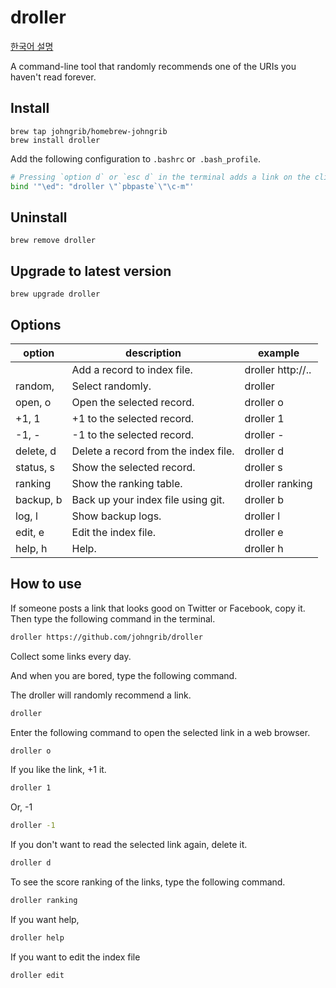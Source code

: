# droller

[한국어 설명]( README-ko.md )

A command-line tool that randomly recommends one of the URIs you haven't read forever.

## Install

```
brew tap johngrib/homebrew-johngrib
brew install droller
```

Add the following configuration to `.bashrc` or` .bash_profile`.

```sh
# Pressing `option d` or `esc d` in the terminal adds a link on the clipboard.
bind '"\ed": "droller \"`pbpaste`\"\c-m"'
```

## Uninstall

```
brew remove droller
```

## Upgrade to latest version

```
brew upgrade droller
```

## Options

| option    | description                          | example           |
|-----------|--------------------------------------|-------------------|
| <uri>     | Add a record to index file.          | droller http://.. |
| random,   | Select randomly.                     | droller           |
| open, o   | Open the selected record.            | droller o         |
| +1, 1     | +1 to the selected record.           | droller 1         |
| -1, -     | -1 to the selected record.           | droller -         |
| delete, d | Delete a record from the index file. | droller d         |
| status, s | Show the selected record.            | droller s         |
| ranking   | Show the ranking table.              | droller ranking   |
| backup, b | Back up your index file using git.   | droller b         |
| log, l    | Show backup logs.                    | droller l         |
| edit, e   | Edit the index file.                 | droller e         |
| help, h   | Help.                                | droller h         |

## How to use

If someone posts a link that looks good on Twitter or Facebook, copy it. Then type the following command in the terminal.

```sh
droller https://github.com/johngrib/droller
```

Collect some links every day.

And when you are bored, type the following command.

The droller will randomly recommend a link.

```sh
droller
```

Enter the following command to open the selected link in a web browser.

```sh
droller o
```

If you like the link, +1 it.

```sh
droller 1
```

Or, -1

```sh
droller -1
```

If you don't want to read the selected link again, delete it.

```sh
droller d
```

To see the score ranking of the links, type the following command.

```sh
droller ranking
```

If you want help,

```sh
droller help
```

If you want to edit the index file

```sh
droller edit
```

